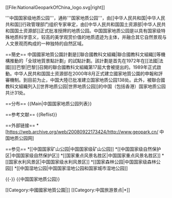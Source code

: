 [[File:NationalGeoparkOfChina_logo.svg|right]]

'''中国国家级地质公园'''，通称'''国家地质公园'''，由[[中华人民共和国|中华人民共和国]]行政管理部门组织专家审定，由[[中华人民共和国国土资源部|中华人民共和国国土资源部]]正式批准授牌的地质公园。中国国家地质公园是以具有国家级特殊地质科学意义，较高的美学观赏价值的地质遗迹为主体，并融合其它自然景观与人文景观而构成的一种独特的自然区域。

==簡史==
中国國家地質公園計劃是[[聯合國教科文組織|聯合國教科文組織]]等機構推動的「全球地質景點計劃」的試點計劃。該計劃是首先在1972年在[[法國|法國]][[巴黎|巴黎]]召開的聯合國教科文組織第17屆大會被提出的。1989年正式啟動。中华人民共和国国土资源部在2000年8月正式建立國家地質公園的申報和評審機制。到目前为止，中国大陸已批准建立国家地质公园138处。此外，被聯合國教科文組織列入[[世界地质公园|世界地质公园]]的中国（包括香港）国家地质公园共计31处。

==分布==
{{Main|中国国家地质公园列表}}

==参考文献==
{{Reflist}}

==外部链接==
*[https://web.archive.org/web/20080922173424/http://www.geopark.cn/ 中国地质公园网]

==参见==
*[[中国国家矿山公园|中国国家级矿山公园]]
*[[中国国家级自然保护区|中国国家级自然保护区]]
*[[国家重点风景名胜区|中国国家重点风景名胜区]]
*[[国家水利风景区|中国国家级水利风景区]]
*[[国家森林公园|中国国家级森林公园]]
*[[中国湿地公园|中国国家湿地公园和国家城市湿地公园]]

{{-}}
{{中国国家地质公园}}

[[Category:中國國家地質公園|]]
[[Category:中国旅游景点|*]]